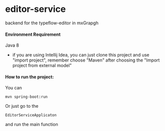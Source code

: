 # editor-service
backend for the typeflow-editor in mxGrapgh

#### Environment Requirement

Java 8

* if you are using Intellij Idea, you can just clone this project 
and use "import project", remember choose "Maven" after choosing the "Import project from external model"

#### How to run the project:
You can 

```
mvn spring-boot:run
```

Or just go to the 

```
EditorServiceApplicaton
``` 

and run the main function 

